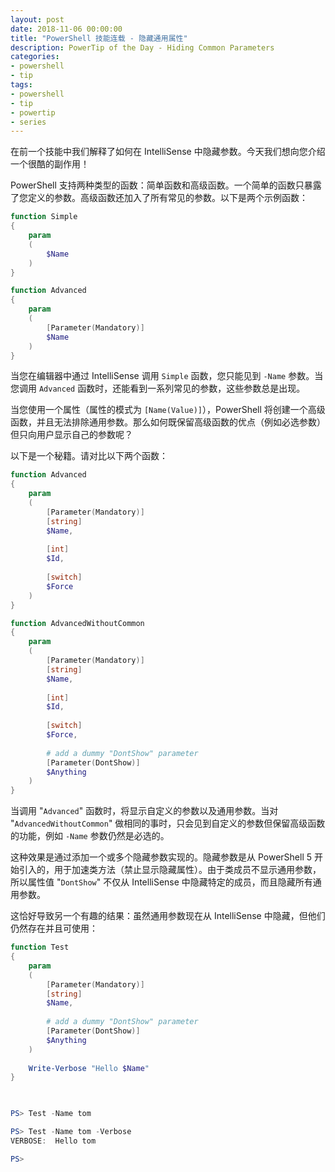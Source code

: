 ```yaml
---
layout: post
date: 2018-11-06 00:00:00
title: "PowerShell 技能连载 - 隐藏通用属性"
description: PowerTip of the Day - Hiding Common Parameters
categories:
- powershell
- tip
tags:
- powershell
- tip
- powertip
- series
---
```

在前一个技能中我们解释了如何在 IntelliSense 中隐藏参数。今天我们想向您介绍一个很酷的副作用！

PowerShell 支持两种类型的函数：简单函数和高级函数。一个简单的函数只暴露了您定义的参数。高级函数还加入了所有常见的参数。以下是两个示例函数：

```powershell
function Simple
{
    param
    (
        $Name
    )
}

function Advanced
{
    param
    (
        [Parameter(Mandatory)]
        $Name
    )
}
```

当您在编辑器中通过 IntelliSense 调用 `Simple` 函数，您只能见到 `-Name` 参数。当您调用 `Advanced` 函数时，还能看到一系列常见的参数，这些参数总是出现。

当您使用一个属性（属性的模式为 `[Name(Value)]`），PowerShell 将创建一个高级函数，并且无法排除通用参数。那么如何既保留高级函数的优点（例如必选参数）但只向用户显示自己的参数呢？

以下是一个秘籍。请对比以下两个函数：

```powershell
function Advanced
{
    param
    (
        [Parameter(Mandatory)]
        [string]
        $Name,
        
        [int]
        $Id,
        
        [switch]
        $Force
    )
}

function AdvancedWithoutCommon
{
    param
    (
        [Parameter(Mandatory)]
        [string]
        $Name,
        
        [int]
        $Id,
        
        [switch]
        $Force,
        
        # add a dummy "DontShow" parameter
        [Parameter(DontShow)]
        $Anything
    )
}
```

当调用 "`Advanced`" 函数时，将显示自定义的参数以及通用参数。当对 "`AdvancedWithoutCommon`" 做相同的事时，只会见到自定义的参数但保留高级函数的功能，例如 `-Name` 参数仍然是必选的。

这种效果是通过添加一个或多个隐藏参数实现的。隐藏参数是从 PowerShell 5 开始引入的，用于加速类方法（禁止显示隐藏属性）。由于类成员不显示通用参数，所以属性值 "`DontShow`" 不仅从 IntelliSense 中隐藏特定的成员，而且隐藏所有通用参数。

这恰好导致另一个有趣的结果：虽然通用参数现在从 IntelliSense 中隐藏，但他们仍然存在并且可使用：

```powershell
function Test
{
    param
    (
        [Parameter(Mandatory)]
        [string]
        $Name,
        
        # add a dummy "DontShow" parameter
        [Parameter(DontShow)]
        $Anything
    )
    
    Write-Verbose "Hello $Name"
}


    
PS> Test -Name tom

PS> Test -Name tom -Verbose
VERBOSE:  Hello tom

PS>
```

<!--本文国际来源：[Hiding Common Parameters](http://community.idera.com/database-tools/powershell/powertips/b/tips/posts/hiding-common-parameters)-->
